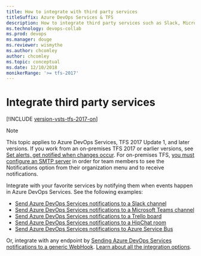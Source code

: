 ```yaml
---
title: How to integrate with third party services
titleSuffix: Azure DevOps Services & TFS 
description: How to integrate third party services such as Slack, Microsoft Teams and others with Azure DevOps Services and Team Foundation Server (TFS)
ms.technology: devops-collab
ms.prod: devops
ms.manager: douge
ms.reviewer: wismythe
ms.author: chcomley
author: chcomley
ms.topic: conceptual
ms.date: 12/10/2018  
monikerRange: '>= tfs-2017'
---
```


# Integrate third party services

[!INCLUDE [version-vsts-tfs-2017-on](../boards/_shared/version-vsts-tfs-2017-on.md)]

> [!NOTE]  
> This topic applies to Azure DevOps Services, TFS 2017 Update 1, and later versions. If you work from an on-premises TFS 2017 or earlier versions, see [Set alerts, get notified when changes occur](../work/track/alerts-and-notifications.md). For on-premises TFS, [you must configure an SMTP server](/tfs/server/admin/setup-customize-alerts) in order for team members to see the Notifications option from their organization menu and to receive notifications.

Integrate with your favorite services by notifying them when events happen in Azure DevOps Services. See the following examples:

* [Send Azure DevOps Services notifications to a Slack channel](../service-hooks/services/slack.md)
* [Send Azure DevOps Services notifications to a Microsoft Teams channel](../service-hooks/services/teams.md)
* [Send Azure DevOps Services notifications to a Trello board](../service-hooks/services/trello.md)
* [Send Azure DevOps Services notifications to a HipChat room](../service-hooks/services/hipchat.md)
* [Send Azure DevOps Services notifications to Azure Service Bus](../service-hooks/services/azure-service-bus.md)

Or, integrate with any endpoint by [Sending Azure DevOps Services notifications to a generic WebHook](../service-hooks/services/webhooks.md). [Learn about all the integration options](../service-hooks/index.md).